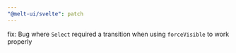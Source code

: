 ```yaml
---
"@melt-ui/svelte": patch
---
```


fix: Bug where `Select` required a transition when using `forceVisible` to work properly
